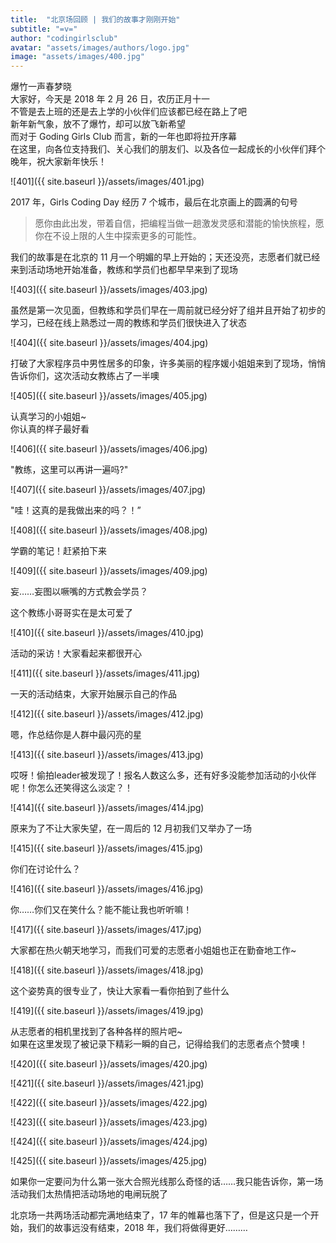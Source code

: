 ```yaml
---
title:  "北京场回顾 | 我们的故事才刚刚开始"
subtitle: "=v="
author: "codingirlsclub"
avatar: "assets/images/authors/logo.jpg"
image: "assets/images/400.jpg"
---
```


爆竹一声春梦晓  
大家好，今天是 2018 年 2 月 26 日，农历正月十一  
不管是去上班的还是去上学的小伙伴们应该都已经在路上了吧  
新年新气象，放不了爆竹，却可以放飞新希望  
而对于 Goding Girls Club 而言，新的一年也即将拉开序幕  
在这里，向各位支持我们、关心我们的朋友们、以及各位一起成长的小伙伴们拜个晚年，祝大家新年快乐！  

![401]({{ site.baseurl }}/assets/images/401.jpg)  

2017 年，Girls Coding Day 经历 7 个城市，最后在北京画上的圆满的句号  

> 愿你由此出发，带着自信，把编程当做一趟激发灵感和潜能的愉快旅程，愿你在不设上限的人生中探索更多的可能性。

我们的故事是在北京的 11 月一个明媚的早上开始的；天还没亮，志愿者们就已经来到活动场地开始准备，教练和学员们也都早早来到了现场  

![403]({{ site.baseurl }}/assets/images/403.jpg)  

虽然是第一次见面，但教练和学员们早在一周前就已经分好了组并且开始了初步的学习，已经在线上熟悉过一周的教练和学员们很快进入了状态  

![404]({{ site.baseurl }}/assets/images/404.jpg)  

打破了大家程序员中男性居多的印象，许多美丽的程序媛小姐姐来到了现场，悄悄告诉你们，这次活动女教练占了一半噢  

![405]({{ site.baseurl }}/assets/images/405.jpg)   

认真学习的小姐姐~  
你认真的样子最好看  

![406]({{ site.baseurl }}/assets/images/406.jpg)  

"教练，这里可以再讲一遍吗?"  

![407]({{ site.baseurl }}/assets/images/407.jpg)  

"哇！这真的是我做出来的吗？！”  

![408]({{ site.baseurl }}/assets/images/408.jpg)  

学霸的笔记！赶紧拍下来  

![409]({{ site.baseurl }}/assets/images/409.jpg)  

妄……妄图以噘嘴的方式教会学员？  

这个教练小哥哥实在是太可爱了  

![410]({{ site.baseurl }}/assets/images/410.jpg)  

活动的采访！大家看起来都很开心  

![411]({{ site.baseurl }}/assets/images/411.jpg)  

一天的活动结束，大家开始展示自己的作品  

![412]({{ site.baseurl }}/assets/images/412.jpg)   

嗯，作总结你是人群中最闪亮的星  

![413]({{ site.baseurl }}/assets/images/413.jpg)   

哎呀！偷拍leader被发现了！报名人数这么多，还有好多没能参加活动的小伙伴呢！你怎么还笑得这么淡定？！  

![414]({{ site.baseurl }}/assets/images/414.jpg)   

原来为了不让大家失望，在一周后的 12 月初我们又举办了一场  
 
![415]({{ site.baseurl }}/assets/images/415.jpg)  

你们在讨论什么？  

![416]({{ site.baseurl }}/assets/images/416.jpg)  

你……你们又在笑什么？能不能让我也听听嘛！  

![417]({{ site.baseurl }}/assets/images/417.jpg)  

大家都在热火朝天地学习，而我们可爱的志愿者小姐姐也正在勤奋地工作~  

![418]({{ site.baseurl }}/assets/images/418.jpg)  

这个姿势真的很专业了，快让大家看一看你拍到了些什么  

![419]({{ site.baseurl }}/assets/images/419.jpg)  

从志愿者的相机里找到了各种各样的照片吧~  
如果在这里发现了被记录下精彩一瞬的自己，记得给我们的志愿者点个赞噢！  

![420]({{ site.baseurl }}/assets/images/420.jpg)  

![421]({{ site.baseurl }}/assets/images/421.jpg)  

![422]({{ site.baseurl }}/assets/images/422.jpg)  

![423]({{ site.baseurl }}/assets/images/423.jpg)  

![424]({{ site.baseurl }}/assets/images/424.jpg)  

![425]({{ site.baseurl }}/assets/images/425.jpg)  

如果你一定要问为什么第一张大合照光线那么奇怪的话……我只能告诉你，第一场活动我们太热情把活动场地的电闸玩脱了  

北京场一共两场活动都完满地结束了，17 年的帷幕也落下了，但是这只是一个开始，我们的故事远没有结束，2018 年，我们将做得更好………  



